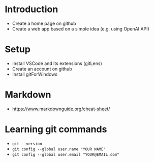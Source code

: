 # Introduction
* Create a home page on github
* Create a web app based on a simple idea (e.g. using OpenAI API)

# Setup
* Install VSCode and its extensions (gitLens)
* Create an account on github
* Install gitForWindows

# Markdown
* https://www.markdownguide.org/cheat-sheet/

# Learning git commands
* `git --version`
* `git config --global user.name "YOUR NAME"`
* `git config --global user.email "YOUR@EMAIL.com"`
